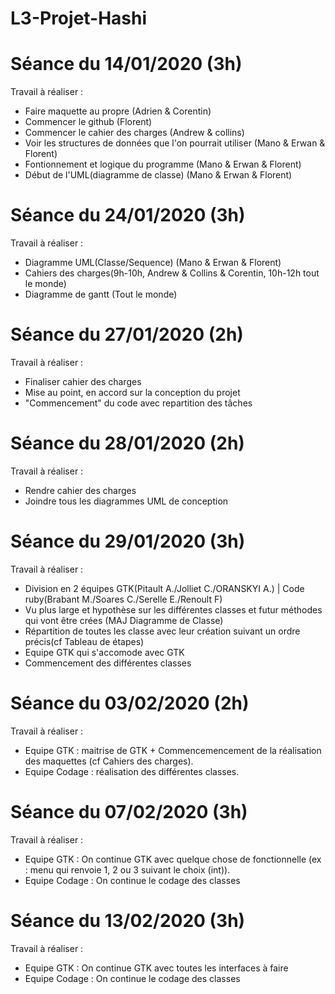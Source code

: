 # L3-Projet-Hashi

# Séance du 14/01/2020 (3h)

Travail à réaliser :

  - Faire maquette au propre (Adrien & Corentin)
  - Commencer le github (Florent)
  - Commencer le cahier des charges (Andrew & collins)
  - Voir les structures de données que l'on pourrait utiliser (Mano & Erwan & Florent)
  - Fontionnement et logique du programme (Mano & Erwan & Florent)
  - Début de l'UML(diagramme de classe) (Mano & Erwan & Florent)
  

# Séance du 24/01/2020 (3h)

Travail à réaliser :

  - Diagramme UML(Classe/Sequence) (Mano & Erwan & Florent)
  - Cahiers des charges(9h-10h, Andrew & Collins & Corentin, 10h-12h tout le monde)
  - Diagramme de gantt (Tout le monde)
  
  
# Séance du 27/01/2020 (2h)

Travail à réaliser :

  - Finaliser cahier des charges
  - Mise au point, en accord sur la conception du projet
  - "Commencement" du code avec repartition des tâches


# Séance du 28/01/2020 (2h)

Travail à réaliser : 
  
  - Rendre cahier des charges
  - Joindre tous les diagrammes UML de conception
  
  

# Séance du 29/01/2020 (3h)

Travail à réaliser : 
  
  - Division en 2 équipes GTK(Pitault A./Jolliet C./ORANSKYI A.) | Code ruby(Brabant M./Soares C./Serelle E./Renoult F)
  - Vu plus large et hypothèse sur les différentes classes et futur méthodes qui vont être crées (MAJ Diagramme de Classe)
  - Répartition de toutes les classe avec leur création suivant un ordre précis(cf Tableau de étapes)
  - Equipe GTK qui s'accomode avec GTK
  - Commencement des différentes classes
  
  
  
# Séance du 03/02/2020 (2h)

Travail à réaliser : 
  
  - Equipe GTK : maitrise de GTK + Commencemencement de la réalisation des maquettes (cf Cahiers des charges).
  - Equipe Codage : réalisation des différentes classes.
  
  
  
# Séance du 07/02/2020 (3h)

Travail à réaliser : 
  
  - Equipe GTK : On continue GTK avec quelque chose de fonctionnelle (ex : menu qui renvoie 1, 2 ou 3 suivant le choix (int)).
  - Equipe Codage : On continue le codage des classes
  
# Séance du 13/02/2020 (3h)

Travail à réaliser : 
  
  - Equipe GTK : On continue GTK avec toutes les interfaces à faire
  - Equipe Codage : On continue le codage des classes
  
  

